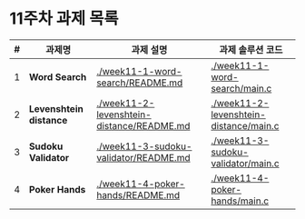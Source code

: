 # 11주차 과제 목록

| #   | 과제명                      | 과제 설명                                                                                  | 과제 솔루션 코드                                                                        |
|-----|--------------------------|----------------------------------------------------------------------------------------|----------------------------------------------------------------------------------|
| 1   | **Word Search**          | [./week11-1-word-search/README.md](./week11-1-word-search/README.md)                   | [./week11-1-word-search/main.c](./week11-1-word-search/main.c)                   |
| 2   | **Levenshtein distance** | [./week11-2-levenshtein-distance/README.md](./week11-2-levenshtein-distance/README.md) | [./week11-2-levenshtein-distance/main.c](./week11-2-levenshtein-distance/main.c) |
| 3   | **Sudoku Validator**     | [./week11-3-sudoku-validator/README.md](./week11-3-sudoku-validator/README.md)         | [./week11-3-sudoku-validator/main.c](./week11-3-sudoku-validator/main.c)         |
| 4   | **Poker Hands**          | [./week11-4-poker-hands/README.md]([./week11-4-poker-hands/README.md])                 | [./week11-4-poker-hands/main.c](./week11-4-poker-hands/main.c)                   |
